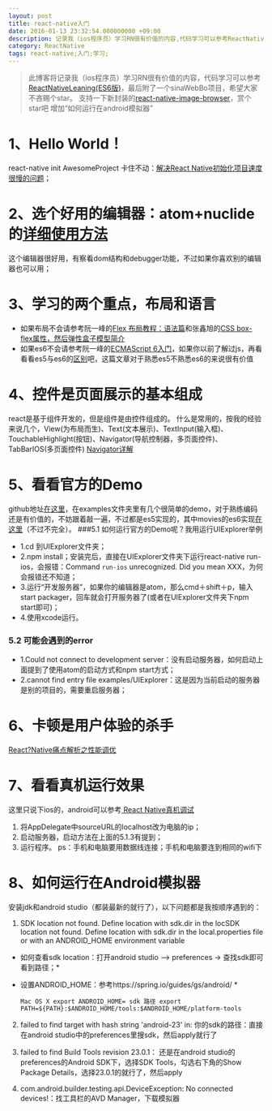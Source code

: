 ```yaml
---
layout: post
title: react-native入门
date: 2016-01-13 23:32:54.000000000 +09:00
description: 记录我（ios程序员）学习RN很有价值的内容,代码学习可以参考ReactNativeLeaning(ES6版),最后附了一个sinaWebBo实际项目
category: ReactNative
tags: react-native;入门;学习;
---
```


>此博客将记录我（ios程序员）学习RN很有价值的内容，代码学习可以参考[ReactNativeLeaning(ES6版)](https://github.com/CoderGLM/ReactNativeLeaning)，最后附了一个sinaWebBo项目，希望大家不吝赐个star。
> 支持一下新封装的[react-native-image-browser](https://github.com/CoderGLM/react-native-image-browser)，赏个star吧
> 增加“如何运行在android模拟器”

# 1、Hello World！
react-native init AwesomeProject 卡住不动：[解决React Native初始化项目速度很慢的问题](http://www.jianshu.com/p/62242e424bae)；

# 2、选个好用的编辑器：atom+nuclide的[详细使用方法](http://blog.csdn.net/hello_hwc/article/details/51612139)
这个编辑器很好用，有察看dom结构和debugger功能，不过如果你喜欢别的编辑器也可以用；
# 3、学习的两个重点，布局和语言
- 如果布局不会请参考阮一峰的[Flex 布局教程：语法篇](http://www.ruanyifeng.com/blog/2015/07/flex-grammar.html)和张鑫旭的[CSS box-flex属性，然后弹性盒子模型简介](http://www.zhangxinxu.com/wordpress/2010/12/css-box-flex%E5%B1%9E%E6%80%A7%EF%BC%8C%E7%84%B6%E5%90%8E%E5%BC%B9%E6%80%A7%E7%9B%92%E5%AD%90%E6%A8%A1%E5%9E%8B%E7%AE%80%E4%BB%8B/)
- 如果es6不会请参考阮一峰的[ECMAScript 6入门](http://es6.ruanyifeng.com/)，如果你以前了解过js，再看看看es5与es6的[区别](https://segmentfault.com/n/1330000004266763)吧，这篇文章对于熟悉es5不熟悉es6的来说很有价值

# 4、控件是页面展示的基本组成
react是基于组件开发的，但是组件是由控件组成的。
什么是常用的，按我的经验来说几个，View(为布局而生)、Text(文本展示)、TextInput(输入框)、TouchableHighlight(按钮)、Navigator(导航控制器，多页面控件)、TabBarIOS(多页面控件)
[Navigator详解](http://bbs.reactnative.cn/topic/20/%E6%96%B0%E6%89%8B%E7%90%86%E8%A7%A3navigator%E7%9A%84%E6%95%99%E7%A8%8B/2)

# 5、看看官方的Demo
github地址[在这里](https://github.com/facebook/react-native)，在examples文件夹里有几个很简单的demo，对于熟练编码还是有价值的，不妨跟着敲一遍，不过都是es5实现的，其中movies的es6实现[在这里](https://github.com/CoderGLM/ReactNativeLeaning/tree/master/3.1FacebookMovies)（不过不完全）。
###5.1 如何运行官方的Demo呢？我用运行UIExplorer举例
- 1.cd 到UIExplorer文件夹；
- 2.npm install；安装完后，直接在UIExplorer文件夹下运行react-native run-ios，会报错：Command `run-ios` unrecognized. Did you mean XXX，为何会报错还不知道；
- 3.运行“开发服务器”，如果你的编辑器是atom，那么cmd＋shift＋p，输入start packager，回车就会打开服务器了(或者在UIExplorer文件夹下npm start即可)；
- 4.使用xcode运行。

### 5.2 可能会遇到的error
- 1.Could not connect to development server：没有启动服务器，如何启动上面提到了使用atom的启动方式和npm start方式；
- 2.cannot find entry file examples/UIExplorer：这是因为当前启动的服务器是别的项目的，需要重启服务器；


# 6、卡顿是用户体验的杀手
[React?Native痛点解析之性能调优](http://mt.sohu.com/20160601/n452304739.shtml)

# 7、看看真机运行效果
这里只说下ios的，android可以参考[ React Native真机调试 ](http://my.oschina.net/imot/blog/512808)

1. 将AppDelegate中sourceURL的localhost改为电脑的ip；
2. 启动服务器，启动方法在上面的5.1.3有提到；
3. 运行程序。
ps：手机和电脑要用数据线连接；手机和电脑要连到相同的wifi下

# 8、如何运行在Android模拟器
安装jdk和android studio（都装最新的就行了），以下问题都是我按顺序遇到的：<br/>

1. SDK location not found. Define location with sdk.dir in the locSDK location not found. Define location with sdk.dir in the local.properties file or with an ANDROID_HOME environment variable <br/>

 *  如何查看sdk location：打开android studio --> preferences -> 查找sdk即可看到路径；*
 *  设置ANDROID_HOME：参考https://spring.io/guides/gs/android/ *

    `Mac OS X
    export ANDROID_HOME= sdk 路径
    export PATH=${PATH}:$ANDROID_HOME/tools:$ANDROID_HOME/platform-tools` <br/>

2. failed to find target with hash string 'android-23' in: 你的sdk的路径：直接在android studio中的preferences里搜sdk，然后apply就行了

3. failed to find Build Tools revision 23.0.1： 还是在android studio的preferences的Android SDK下，选择SDK Tools，勾选右下角的Show Package Details，选择23.0.1的就行了，然后apply

4. com.android.builder.testing.api.DeviceException: No connected devices!：找工具栏的AVD Manager，下载模拟器
